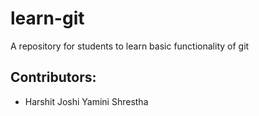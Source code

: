 # learn-git
A repository for students to learn basic functionality of git

## Contributors:

 - Harshit Joshi
 Yamini Shrestha

